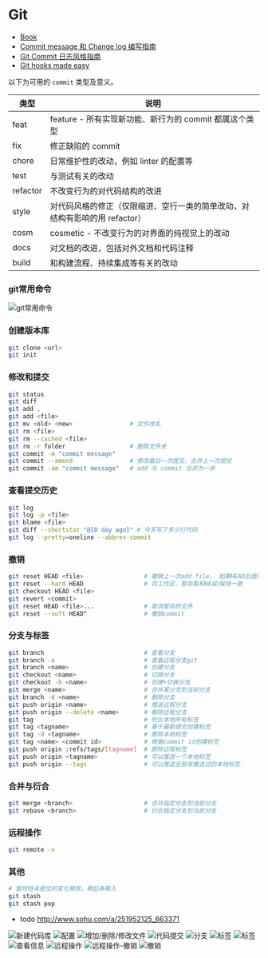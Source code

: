 # Git

- [Book](https://git-scm.com/book/zh/v2)
- [Commit message 和 Change log 编写指南](http://www.ruanyifeng.com/blog/2016/01/commit_message_change_log.html)
- [Git Commit 日志风格指南](https://open.leancloud.cn/git-commit-message/)
- [Git hooks made easy](https://github.com/typicode/husky)

以下为可用的 `commit` 类型及意义。

类型	| 说明
---|---
feat	    | feature - 所有实现新功能、新行为的 commit 都属这个类型
fix	      | 修正缺陷的 commit
chore	    | 日常维护性的改动，例如 linter 的配置等
test	    | 与测试有关的改动
refactor	| 不改变行为的对代码结构的改进
style	    | 对代码风格的修正（仅限缩进、空行一类的简单改动，对结构有影响的用 refactor）
cosm	    | cosmetic - 不改变行为的对界面的纯视觉上的改动
docs	    | 对文档的改进，包括对外文档和代码注释
build	    | 和构建流程、持续集成等有关的改动

### git常用命令
![git常用命令](images/git/git-lookup-table.png)

### 创建版本库
```sh
git clone <url>
git init
```

### 修改和提交
```sh
git status
git diff
git add .
git add <file>
git mv <old> <new>                # 文件改名
git rm <file>
git rm --cached <file>
git rm -r folder                  # 删除文件夹
git commit -m "commit message"
git commit --amend                # 修改最后一次提交，合并上一次提交
git commit -am "commit message"   # add 与 commit 合并为一步
```

### 查看提交历史
```sh
git log
git log -p <file>
git blame <file>
git diff --shortstat "@{0 day ago}" # 今天写了多少行代码
git log --pretty=oneline --abbrev-commit
```

### 撤销
```sh
git reset HEAD <file>                 # 撤销上一次add file， 如果HEAD后面不带参数，全部撤销
git reset --hard HEAD                 # 将工作区、暂存取和HEAD保持一致
git checkout HEAD <file>
git revert <commit>
git reset HEAD <file>...              # 取消暂存的文件
git reset --soft HEAD^                # 撤销commit
```

### 分支与标签
```sh
git branch                            # 查看分支
git branch -a                         # 查看远程分支git
git branch <name>                     # 创建分支
git checkout <name>                   # 切换分支
git checkout -b <name>                # 创建+切换分支
git merge <name>                      # 合并某分支到当前分支
git branch -d <name>                  # 删除分支
git push origin <name>                # 推送远程分支
git push origin --delete <name>       # 删除远程分支
git tag                               # 列出本地所有标签
git tag <tagname>                     # 基于最新提交创建标签
git tag -d <tagname>                  # 删除本地标签
git tag <name> <commit id>            # 根据commit id创建标签
git push origin :refs/tags/[tagname]  # 删除远程标签
git push origin <tagname>             # 可以推送一个本地标签
git push origin --tags                # 可以推送全部未推送过的本地标签
```


### 合并与衍合
```sh
git merge <branch>                    # 合并指定分支到当前分支
git rebase <branch>                   # 衍合指定分支到当前分支
```

### 远程操作
```sh
git remote -v

```

### 其他
```sh
# 暂时将未提交的变化移除，稍后再移入
git stash
git stash pop
```

- todo http://www.sohu.com/a/251952125_663371

![新建代码库](images/git/01.jpeg)
![配置](images/git/02.jpeg)
![增加/删除/修改文件](images/git/03.jpeg)
![代码提交](images/git/04.jpeg)
![分支](images/git/05.jpeg)
![标签](images/git/06.jpeg)
![标签](images/git/07.jpeg)
![查看信息](images/git/08.jpeg)
![远程操作](images/git/09.jpeg)
![远程操作-撤销](images/git/10.jpeg)
![撤销](images/git/11.jpeg)

